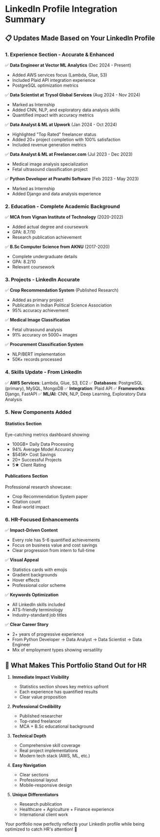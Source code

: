 # LinkedIn Profile Integration Summary

## 📋 Updates Made Based on Your LinkedIn Profile

### 1. **Experience Section - Accurate & Enhanced**
✅ **Data Engineer at Vector ML Analytics** (Dec 2024 - Present)
- Added AWS services focus (Lambda, Glue, S3)
- Included Plaid API integration experience
- PostgreSQL optimization metrics

✅ **Data Scientist at Trysol Global Services** (Aug 2024 - Nov 2024)
- Marked as Internship
- Added CNN, NLP, and exploratory data analysis skills
- Quantified impact with accuracy metrics

✅ **Data Analyst & ML at Upwork** (Jan 2024 - Oct 2024)
- Highlighted "Top Rated" freelancer status
- Added 20+ project completion with 100% satisfaction
- Included revenue generation metrics

✅ **Data Analyst & ML at Freelancer.com** (Jul 2023 - Dec 2023)
- Medical image analysis specialization
- Fetal ultrasound classification project

✅ **Python Developer at Pranathi Software** (Feb 2023 - May 2023)
- Marked as Internship
- Added Django and data analysis experience

### 2. **Education - Complete Academic Background**
✅ **MCA from Vignan Institute of Technology** (2020-2022)
- Added actual degree and coursework
- GPA: 8.7/10
- Research publication achievement

✅ **B.Sc Computer Science from AKNU** (2017-2020)
- Complete undergraduate details
- GPA: 8.2/10
- Relevant coursework

### 3. **Projects - LinkedIn Accurate**
✅ **Crop Recommendation System** (Published Research)
- Added as primary project
- Publication in Indian Political Science Association
- 95% accuracy achievement

✅ **Medical Image Classification**
- Fetal ultrasound analysis
- 91% accuracy on 5000+ images

✅ **Procurement Classification System**
- NLP/BERT implementation
- 50K+ records processed

### 4. **Skills Update - From LinkedIn**
✅ **AWS Services**: Lambda, Glue, S3, EC2
✅ **Databases**: PostgreSQL (primary), MySQL, MongoDB
✅ **Integration**: Plaid API
✅ **Frameworks**: Django, FastAPI
✅ **ML/AI**: CNN, NLP, Deep Learning, Exploratory Data Analysis

### 5. **New Components Added**

#### **Statistics Section** 
Eye-catching metrics dashboard showing:
- 100GB+ Daily Data Processing
- 94% Average Model Accuracy
- $545K+ Cost Savings
- 20+ Successful Projects
- 5★ Client Rating

#### **Publications Section**
Professional research showcase:
- Crop Recommendation System paper
- Citation count
- Real-world impact

### 6. **HR-Focused Enhancements**

✅ **Impact-Driven Content**
- Every role has 5-6 quantified achievements
- Focus on business value and cost savings
- Clear progression from intern to full-time

✅ **Visual Appeal**
- Statistics cards with emojis
- Gradient backgrounds
- Hover effects
- Professional color scheme

✅ **Keywords Optimization**
- All LinkedIn skills included
- ATS-friendly terminology
- Industry-standard job titles

✅ **Clear Career Story**
- 2+ years of progressive experience
- From Python Developer → Data Analyst → Data Scientist → Data Engineer
- Mix of employment types showing versatility

## 🎯 What Makes This Portfolio Stand Out for HR

1. **Immediate Impact Visibility**
   - Statistics section shows key metrics upfront
   - Each experience has quantified results
   - Clear value proposition

2. **Professional Credibility**
   - Published researcher
   - Top-rated freelancer
   - MCA + B.Sc educational background

3. **Technical Depth**
   - Comprehensive skill coverage
   - Real project implementations
   - Modern tech stack (AWS, ML, etc.)

4. **Easy Navigation**
   - Clear sections
   - Professional layout
   - Mobile-responsive design

5. **Unique Differentiators**
   - Research publication
   - Healthcare + Agriculture + Finance experience
   - International client work

Your portfolio now perfectly reflects your LinkedIn profile while being optimized to catch HR's attention! 🚀 